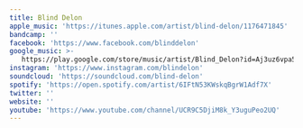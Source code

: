 ```yaml
---
title: Blind Delon
apple_music: 'https://itunes.apple.com/artist/blind-delon/1176471845'
bandcamp: ''
facebook: 'https://www.facebook.com/blinddelon'
google_music: >-
   https://play.google.com/store/music/artist/Blind_Delon?id=Aj3uz6vpa5c5rqd5givp3enfxrm
instagram: 'https://www.instagram.com/blindelon'
soundcloud: 'https://soundcloud.com/blind-delon'
spotify: 'https://open.spotify.com/artist/6IFtN53KWskqBgrW1Adf7X'
twitter: ''
website: ''
youtube: 'https://www.youtube.com/channel/UCR9C5DjiM8k_Y3uguPeo2UQ'
---
```


